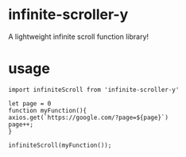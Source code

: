 # infinite-scroller-y
A lightweight infinite scroll function library!

# usage

```
import infiniteScroll from 'infinite-scroller-y'

let page = 0
function myFunction(){
axios.get(`https://google.com/?page=${page}`)
page++;
}

infiniteScroll(myFunction());
```
